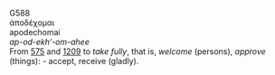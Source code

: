 <body>
  <p>G588<br>  ἀποδέχομαι  <br> apodechomai  <br><i>ap-od-ekh‘-om-ahee </i><br>From <a href="g0575.htm">575</a> and <a href="g1209.htm">1209</a>  to <i>take</i> <i>fully</i>, that is, <i>welcome</i> (persons), <i>approve</i> (things): - accept, receive (gladly).<br></p>
 </body>